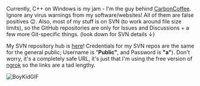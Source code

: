 Currently, C++ on Windows is my jam - I'm the guy behind [CarbonCoffee](https://github.com/carcof). Ignore any virus warnings from my software/websites! All of them are false positives 😉. Also, most of my stuff is on SVN (to work around file size limits), so the GitHub repositories are only for Issues and Discussions + a few more Git-specific things. (look down for SVN details ↓)

My SVN repository hub is [here](https://Public:a@e13c-2601-647-6300-6380-e825-ba3a-4ef-b41f.ngrok.io)! Credentials for my SVN repos are the same for the general public; Username is "**Public"**, and Password is **"a"**). Don't worry, it's a completely safe URL, it's just that I'm using the free version of [ngrok](https://ngrok.com/) so the links are a tad lengthy.

![BoyKidGIF](https://user-images.githubusercontent.com/70416002/147379155-91a56678-5b4b-43ce-9214-bb75e65b1f58.gif)

